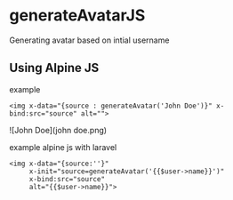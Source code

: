 # generateAvatarJS
Generating avatar based on intial username


## Using Alpine JS

example

```
<img x-data="{source : generateAvatar('John Doe')}" x-bind:src="source" alt="">
```

![John Doe](john doe.png)

example alpine js with laravel

```
<img x-data="{source:''}"
     x-init="source=generateAvatar('{{$user->name}}')"
     x-bind:src="source" 
     alt="{{$user->name}}">
```
